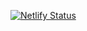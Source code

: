 [![Netlify Status](https://api.netlify.com/api/v1/badges/49f6e86f-459e-429c-b830-425376a855d2/deploy-status)](https://app.netlify.com/sites/show-displaygecko/deploys)


